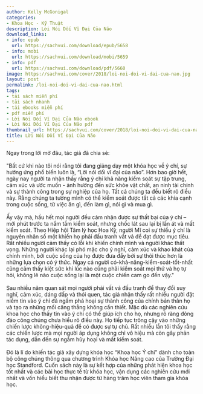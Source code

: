 ```yaml
---
author: Kelly McGonigal
categories:
- Khoa Học - Kỹ Thuật
description: Lời Nói Dối Vĩ Đại Của Não
download_links:
- info: epub
  url: https://sachvui.com/download/epub/5658
- info: mobi
  url: https://sachvui.com/download/mobi/5659
- info: pdf
  url: https://sachvui.com/download/pdf/5660
image: https://sachvui.com/cover/2018/loi-noi-doi-vi-dai-cua-nao.jpg
layout: post
permalink: /loi-noi-doi-vi-dai-cua-nao.html
tags:
- tải sách miễn phí
- tải sách nhanh
- tải ebooks miễn phí
- pdf miễn phí
- Lời Nói Dối Vĩ Đại Của Não ebook
- Lời Nói Dối Vĩ Đại Của Não pdf
thumbnail_url: https://sachvui.com/cover/2018/loi-noi-doi-vi-dai-cua-nao.jpg
title: Lời Nói Dối Vĩ Đại Của Não
---
```


 <div class="item-desc text-justify"> <p>Ngay trong lời mở đâu, tác giả đã chia sẻ:<br><br>"Bất cứ khi nào tôi nói rằng tôi đang giảng dạy một khóa học về ý chí, sự hưởng ứng phổ biến luôn là, “Lời nói dối vĩ đại của não”. Hơn bao giờ hết, ngày nay người ta nhận thấy rằng ý chí khả năng kiểm soát sự tập trung, cảm xúc và ước muốn - ảnh hưởng đến sức khỏe vật chất, an ninh tài chính và sự thành công trong sự nghiệp của họ. Tất cả chúng ta đều biết rõ điều này. Rằng chúng ta tưởng mình có thể kiểm soát được tất cả các khía cạnh trong cuộc sống, từ việc ăn gì, đến làm gì, nói gì và mua gì.<br><br>Ấy vậy mà, hầu hết mọi người đều cảm nhận được sự thất bại của ý chí – mới phút trước ta nắm tầm kiểm soát, nhưng chốc lát sau lại bị lấn át và mất kiểm soát. Theo Hiệp hội Tâm lý học Hoa Kỳ, người Mĩ coi sự thiếu ý chí là nguyên nhân số một khiến họ phải đấu tranh vất vả để đạt được mục tiêu. Rất nhiều người cảm thấy có lỗi khi khiến chính mình và người khác thất vọng. Những người khác lại phó mặc cho ý nghĩ, cảm xúc và khao khát của chính mình, bởi cuộc sống của họ được đưa đẩy bởi sự thôi thúc hơn là những lựa chọn có ý thức. Ngay cả người có-khả-năng-kiểm-soát-tốt-nhất cũng cảm thấy kiệt sức khi lúc nào cũng phải kiểm soát mọi thứ và họ tự hỏi, không lẽ nào cuộc sống lại là một cuộc chiến cam go đến vậy."<br><br>Sau nhiều năm quan sát mọi người phải vất vả đấu tranh để thay đổi suy nghĩ, cảm xúc, dáng dấp và thói quen, tác giả nhận thấy rất nhiều người đặt niềm tin vào ý chí đã ngầm phá hoại sự thành công của chính bản thân họ và tạo ra những mối căng thẳng không cần thiết. Mặc dù các nghiên cứu khoa học cho thấy tin vào ý chí có thể giúp ích cho họ, nhưng rõ ràng đông đảo công chúng chưa hiểu rõ điều này. Họ tiếp tục trông cậy vào những chiến lược không-hiệu-quả để có được sự tự chủ. Rất nhiều lần tôi thấy rằng các chiến lược mà mọi người áp dụng không chỉ vô hiệu mà còn gây phản tác dụng, dẫn đến sự ngầm hủy hoại và mất kiểm soát.<br><br>Đó là lí do khiến tác giả xây dựng khóa học “Khoa học Ý chí” dành cho toàn bộ công chúng thông qua chương trình Khóa học Nâng cao của Trường Đại học Standford. Cuốn sách này là sự kết hợp của những phát hiện khoa học tốt nhất và các bài học thực tế từ khóa học, vận dụng các nghiên cứu mới nhất và vốn hiểu biết thu nhận được từ hàng trăm học viên tham gia khóa học.</p><p> </p> </div>